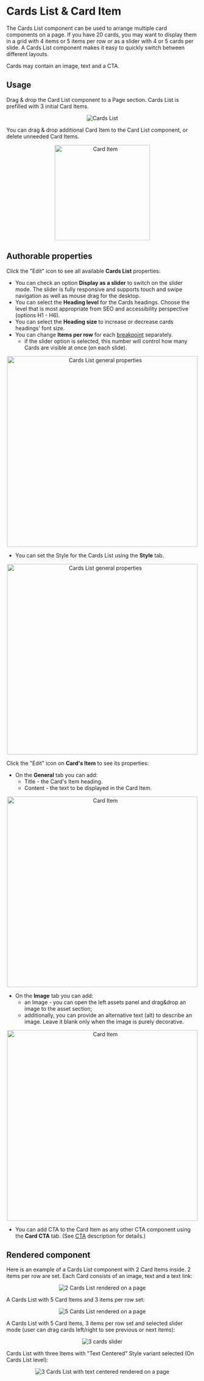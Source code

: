 # Cards List & Card Item

The Cards List component can be used to arrange multiple card components on a page. If you have 20 cards, you may want to display them in a grid with 4 items or 5 items per row or as a slider with 4 or 5 cards per slide. A Cards List component makes it easy to quickly switch between different layouts.

Cards may contain an image, text and a CTA.

## Usage

Drag & drop the Card List component to a Page section. Cards List is prefilled with 3 initial Card Items. 

<p align="center" width="100%">
    <img class="image--with-border" src="./cards.jpg" alt="Cards List">
</p>

You can drag & drop additional Card Item to the Card List component, or delete unneeded Card Items.

<p align="center" width="100%">
    <img class="image--with-border" src="./card-item.jpg" alt="Card Item" width="250px">
</p>

## Authorable properties
Click the "Edit" icon to see all available **Cards List** properties:

- You can check an option **Display as a slider**  to switch on the slider mode. The slider is fully responsive and supports touch and swipe navigation as well as mouse drag for the desktop. 
- You can select the **Heading level** for the Cards headings. Choose the level that is most appropriate from SEO and accessibility perspective (options H1 - H6).
- You can select the **Heading size** to increase or decrease cards headings' font size.
- You can change **Items per row** for each [breakpoint](../grid#breakpoints-definition) separately. 
    - if the slider option is selected, this number will control how many Cards are visible at once (on each slide).

<p align="center" width="100%">
    <img class="image--with-border" src="./dialog.jpg" alt="Cards List general properties" width="500px">
</p>

- You can set the Style for the Cards List using the **Style** tab.

<p align="center" width="100%">
    <img class="image--with-border" src="./dialog-styles.jpg" alt="Cards List general properties" width="500px">
</p>


Click the "Edit" icon on **Card's Item** to see its properties:

- On the **General** tab you can add:
    - Title - the Card's Item heading.
    - Content - the text to be displayed in the Card Item.

<p align="center" width="100%">
    <img class="image--with-border" src="./dialog-card-item.jpg" alt="Card Item" width="500px">
</p>

- On the **Image** tab you can add:
    - an Image - you can open the left assets panel and drag&drop an image to the asset section;
    - additionally, you can provide an alternative text (alt) to describe an image. Leave it blank only when the image is purely decorative.


<p align="center" width="100%">
    <img class="image--with-border" src="./dialog-card-item-image.jpg" alt="Card Item" width="500px">
</p>

- You can add CTA to the Card Item as any other CTA component using the **Card CTA** tab. (See [CTA](../cta/) description for details.)


## Rendered component

Here is an example of a Cards List component with 2 Card Items inside. 2 items per row are set. Each Card consists of an image, text and a text link:

<p align="center" width="100%">
    <img class="image--with-border" src="./2-cards-list.jpg" alt="2 Cards List rendered on a page">
</p>

A Cards List with 5 Card Items and 3 items per row set:

<p align="center" width="100%">
    <img class="image--with-border" src="./3-cards-list.jpg" alt="5 Cards List rendered on a page">
</p>

A Cards List with 5 Card Items, 3 items per row set and selected slider mode (user can drag cards left/right to see previous or next items):

<p align="center" width="100%">
    <img class="image--with-border" src="./slider.jpg" alt="3 cards slider">
</p>

Cards List with three Items with "Text Centered" Style variant selected (On Cards List level):

<p align="center" width="100%">
    <img class="image--with-border" src="./3-cards-list-centred.jpg" alt="3 Cards List with text centered rendered on a page">
</p>
